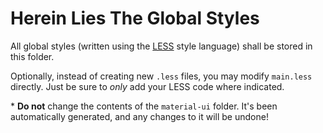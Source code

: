 # Herein Lies The Global Styles

All global styles (written using the [LESS](http://lesscss.org/) style language) shall be stored in this folder.

Optionally, instead of creating new `.less` files, you may modify `main.less` directly. Just be sure to *only* add your LESS code where indicated.

\* **Do not** change the contents of the `material-ui` folder. It's been automatically generated, and any changes to it will be undone!